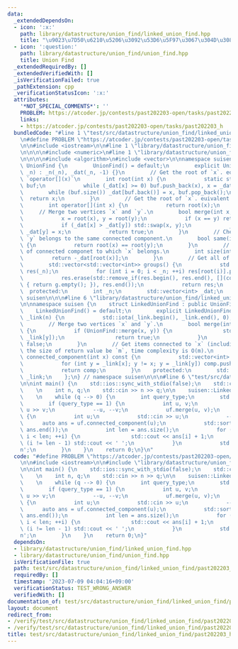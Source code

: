 ```yaml
---
data:
  _extendedDependsOn:
  - icon: ':x:'
    path: library/datastructure/union_find/linked_union_find.hpp
    title: "\u9023\u7D50\u6210\u5206\u3092\u53D6\u5F97\u3067\u304D\u308B Union Find"
  - icon: ':question:'
    path: library/datastructure/union_find/union_find.hpp
    title: Union Find
  _extendedRequiredBy: []
  _extendedVerifiedWith: []
  _isVerificationFailed: true
  _pathExtension: cpp
  _verificationStatusIcon: ':x:'
  attributes:
    '*NOT_SPECIAL_COMMENTS*': ''
    PROBLEM: https://atcoder.jp/contests/past202203-open/tasks/past202203_h
    links:
    - https://atcoder.jp/contests/past202203-open/tasks/past202203_h
  bundledCode: "#line 1 \"test/src/datastructure/union_find/linked_union_find/past202203_h.test.cpp\"\
    \n#define PROBLEM \"https://atcoder.jp/contests/past202203-open/tasks/past202203_h\"\
    \n\n#include <iostream>\n\n#line 1 \"library/datastructure/union_find/linked_union_find.hpp\"\
    \n\n\n\n#include <numeric>\n#line 1 \"library/datastructure/union_find/union_find.hpp\"\
    \n\n\n\n#include <algorithm>\n#include <vector>\n\nnamespace suisen {\n    struct\
    \ UnionFind {\n        UnionFind() = default;\n        explicit UnionFind(int\
    \ _n) : _n(_n), _dat(_n, -1) {}\n        // Get the root of `x`. equivalent to\
    \ `operator[](x)`\n        int root(int x) {\n            static std::vector<int>\
    \ buf;\n            while (_dat[x] >= 0) buf.push_back(x), x = _dat[x];\n    \
    \        while (buf.size()) _dat[buf.back()] = x, buf.pop_back();\n          \
    \  return x;\n        }\n        // Get the root of `x`. euivalent to `root(x)`\n\
    \        int operator[](int x) {\n            return root(x);\n        }\n   \
    \     // Merge two vertices `x` and `y`.\n        bool merge(int x, int y) {\n\
    \            x = root(x), y = root(y);\n            if (x == y) return false;\n\
    \            if (_dat[x] > _dat[y]) std::swap(x, y);\n            _dat[x] += _dat[y],\
    \ _dat[y] = x;\n            return true;\n        }\n        // Check if `x` and\
    \ `y` belongs to the same connected component.\n        bool same(int x, int y)\
    \ {\n            return root(x) == root(y);\n        }\n        // Get the size\
    \ of connected componet to which `x` belongs.\n        int size(int x) {\n   \
    \         return -_dat[root(x)];\n        }\n        // Get all of connected components.\n\
    \        std::vector<std::vector<int>> groups() {\n            std::vector<std::vector<int>>\
    \ res(_n);\n            for (int i = 0; i < _n; ++i) res[root(i)].push_back(i);\n\
    \            res.erase(std::remove_if(res.begin(), res.end(), [](const auto& g)\
    \ { return g.empty(); }), res.end());\n            return res;\n        }\n  \
    \  protected:\n        int _n;\n        std::vector<int> _dat;\n    };\n} // namespace\
    \ suisen\n\n\n#line 6 \"library/datastructure/union_find/linked_union_find.hpp\"\
    \n\nnamespace suisen {\n    struct LinkedUnionFind : public UnionFind {\n    \
    \    LinkedUnionFind() = default;\n        explicit LinkedUnionFind(int n) : UnionFind(n),\
    \ _link(n) {\n            std::iota(_link.begin(), _link.end(), 0);\n        }\n\
    \        // Merge two vertices `x` and `y`.\n        bool merge(int x, int y)\
    \ {\n            if (UnionFind::merge(x, y)) {\n                std::swap(_link[x],\
    \ _link[y]);\n                return true;\n            }\n            return\
    \ false;\n        }\n        // Get items connected to `x` (including `x`). Let\
    \ the size of return value be `m`, time complexity is O(m).\n        std::vector<int>\
    \ connected_component(int x) const {\n            std::vector<int> comp{ x };\n\
    \            for (int y = _link[x]; y != x; y = _link[y]) comp.push_back(y);\n\
    \            return comp;\n        }\n    protected:\n        std::vector<int>\
    \ _link;\n    };\n} // namespace suisen\n\n\n#line 6 \"test/src/datastructure/union_find/linked_union_find/past202203_h.test.cpp\"\
    \n\nint main() {\n    std::ios::sync_with_stdio(false);\n    std::cin.tie(nullptr);\n\
    \    \n    int n, q;\n    std::cin >> n >> q;\n\n    suisen::LinkedUnionFind uf(n);\n\
    \    \n    while (q --> 0) {\n        int query_type;\n        std::cin >> query_type;\n\
    \        if (query_type == 1) {\n            int u, v;\n            std::cin >>\
    \ u >> v;\n            --u, --v;\n            uf.merge(u, v);\n        } else\
    \ {\n            int u;\n            std::cin >> u;\n            --u;\n      \
    \      auto ans = uf.connected_component(u);\n            std::sort(ans.begin(),\
    \ ans.end());\n            int len = ans.size();\n            for (int i = 0;\
    \ i < len; ++i) {\n                std::cout << ans[i] + 1;\n                if\
    \ (i != len - 1) std::cout << ' ';\n            }\n            std::cout << '\\\
    n';\n        }\n    }\n    return 0;\n}\n"
  code: "#define PROBLEM \"https://atcoder.jp/contests/past202203-open/tasks/past202203_h\"\
    \n\n#include <iostream>\n\n#include \"library/datastructure/union_find/linked_union_find.hpp\"\
    \n\nint main() {\n    std::ios::sync_with_stdio(false);\n    std::cin.tie(nullptr);\n\
    \    \n    int n, q;\n    std::cin >> n >> q;\n\n    suisen::LinkedUnionFind uf(n);\n\
    \    \n    while (q --> 0) {\n        int query_type;\n        std::cin >> query_type;\n\
    \        if (query_type == 1) {\n            int u, v;\n            std::cin >>\
    \ u >> v;\n            --u, --v;\n            uf.merge(u, v);\n        } else\
    \ {\n            int u;\n            std::cin >> u;\n            --u;\n      \
    \      auto ans = uf.connected_component(u);\n            std::sort(ans.begin(),\
    \ ans.end());\n            int len = ans.size();\n            for (int i = 0;\
    \ i < len; ++i) {\n                std::cout << ans[i] + 1;\n                if\
    \ (i != len - 1) std::cout << ' ';\n            }\n            std::cout << '\\\
    n';\n        }\n    }\n    return 0;\n}"
  dependsOn:
  - library/datastructure/union_find/linked_union_find.hpp
  - library/datastructure/union_find/union_find.hpp
  isVerificationFile: true
  path: test/src/datastructure/union_find/linked_union_find/past202203_h.test.cpp
  requiredBy: []
  timestamp: '2023-07-09 04:04:16+09:00'
  verificationStatus: TEST_WRONG_ANSWER
  verifiedWith: []
documentation_of: test/src/datastructure/union_find/linked_union_find/past202203_h.test.cpp
layout: document
redirect_from:
- /verify/test/src/datastructure/union_find/linked_union_find/past202203_h.test.cpp
- /verify/test/src/datastructure/union_find/linked_union_find/past202203_h.test.cpp.html
title: test/src/datastructure/union_find/linked_union_find/past202203_h.test.cpp
---
```

